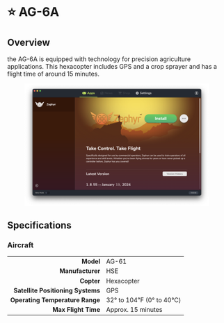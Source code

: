 # ⭐ AG-6A

## Overview

the AG-6A is equipped with technology for precision agriculture applications.  This hexacopter includes GPS and a crop sprayer and has a flight time of around 15 minutes.

<figure><img src="../../.gitbook/assets/image (11) (1) (1).png" alt=""><figcaption></figcaption></figure>

## Specifications

### Aircraft

|                                   |                         |
| --------------------------------: | ----------------------- |
|                         **Model** | AG-61                   |
|                  **Manufacturer** | HSE                     |
|                        **Copter** | Hexacopter              |
| **Satellite Positioning Systems** | GPS                     |
|   **Operating Temperature Range** | 32° to 104℉ (0° to 40℃) |
|               **Max Flight Time** | Approx. 15 minutes      |
